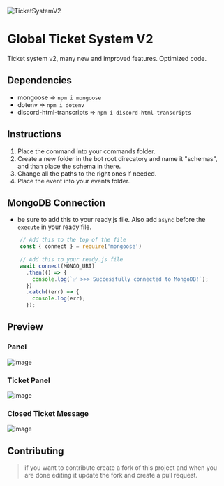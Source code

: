 ![TicketSystemV2](https://user-images.githubusercontent.com/91988772/189364589-62fe5ca1-3e38-4ecb-b36a-e9a3fe1db10b.png)

# Global Ticket System V2

Ticket system v2, many new and improved features. Optimized code.

## Dependencies

- mongoose => `npm i mongoose`
- dotenv => `npm i dotenv`
- discord-html-transcripts => `npm i discord-html-transcripts`

## Instructions

1) Place the command into your commands folder.
2) Create a new folder in the bot root direcatory and name it "schemas", and than place the schema in there.
3) Change all the paths to the right ones if needed.
4) Place the event into your events folder.

## MongoDB Connection

- be sure to add this to your ready.js file. Also add `async` before the `execute` in your ready file.

```js
    // Add this to the top of the file
    const { connect } = require('mongoose')
    
    // Add this to your ready.js file
    await connect(MONGO_URI)
      .then(() => {
        console.log(`✅ >>> Successfully connected to MongoDB!`);
      })
      .catch((err) => {
        console.log(err);
      });
```

## Preview

### Panel

![image](https://user-images.githubusercontent.com/91988772/189365208-21552160-68e7-4820-a392-b17d611c3577.png)

### Ticket Panel

![image](https://user-images.githubusercontent.com/91988772/189365323-61d11289-a45d-4bc1-b5e5-12eff6155df9.png)

### Closed Ticket Message

![image](https://user-images.githubusercontent.com/91988772/189365398-8d9347dc-e14e-4c22-8845-cf262d0712fa.png)

## Contributing

> if you want to contribute create a fork of this project and when you are done editing it update the fork and create a pull request.

